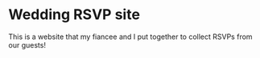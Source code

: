 # Wedding RSVP site

This is a website that my fiancee and I put together to collect RSVPs from our guests!
